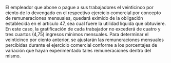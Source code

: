 El empleador que abone o pague a sus trabajadores el veinticinco por ciento de lo devengado en el respectivo ejercicio comercial por concepto de remuneraciones mensuales, quedará eximido de la obligación establecida en el artículo 47, sea cual fuere la utilidad líquida que obtuviere. En este caso, la gratificación de cada trabajador no excederá de cuatro y tres cuartos (4,75) ingresos mínimos mensuales. Para determinar el veinticinco por ciento anterior, se ajustarán las remuneraciones mensuales percibidas durante el ejercicio comercial conforme a los porcentajes de variación que hayan experimentado tales remuneraciones dentro del mismo.